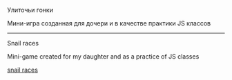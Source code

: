 Улиточьи гонки

Мини-игра созданная для дочери и в качестве практики JS классов

--------------------------------------------------------------------------------------------------

Snail races

Mini-game created for my daughter and as a practice of JS classes

[snail races](https://natalielinen.github.io/snail-races/)

